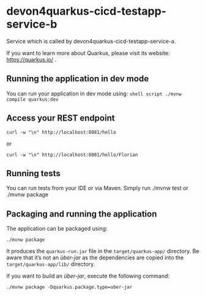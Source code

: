 # devon4quarkus-cicd-testapp-service-b
Service which is called by devon4quarkus-cicd-testapp-service-a.

If you want to learn more about Quarkus, please visit its website: https://quarkus.io/ .

## Running the application in dev mode

You can run your application in dev mode using: `shell script ./mvnw compile quarkus:dev `

## Access your REST endpoint

`curl -w "\n" http://localhost:8081/hello`

or

`curl -w "\n" http://localhost:8081/hello/Florian`

## Running tests

You can run tests from your IDE or via Maven. Simply run ./mvnw test or ./mvnw package

## Packaging and running the application

The application can be packaged using:
```shell script
./mvnw package
```
It produces the `quarkus-run.jar` file in the `target/quarkus-app/` directory.
Be aware that it’s not an _über-jar_ as the dependencies are copied into the `target/quarkus-app/lib/` directory.

If you want to build an _über-jar_, execute the following command:
```shell script
./mvnw package -Dquarkus.package.type=uber-jar
